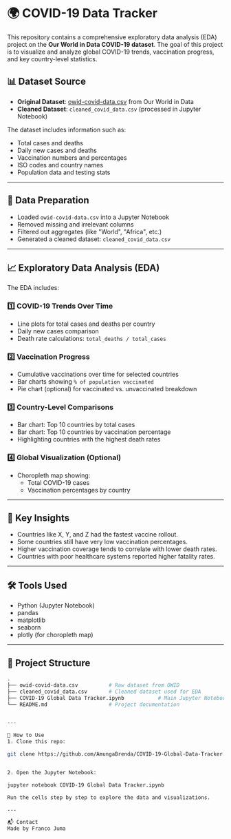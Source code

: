 # 🌍 COVID-19 Data Tracker

This repository contains a comprehensive exploratory data analysis (EDA) project on the **Our World in Data COVID-19 dataset**. The goal of this project is to visualize and analyze global COVID-19 trends, vaccination progress, and key country-level statistics.

## 📊 Dataset Source

- **Original Dataset**: [owid-covid-data.csv](https://ourworldindata.org/covid-dataset) from Our World in Data
- **Cleaned Dataset**: `cleaned_covid_data.csv` (processed in Jupyter Notebook)

The dataset includes information such as:
- Total cases and deaths
- Daily new cases and deaths
- Vaccination numbers and percentages
- ISO codes and country names
- Population data and testing stats

---

## 🧹 Data Preparation

- Loaded `owid-covid-data.csv` into a Jupyter Notebook
- Removed missing and irrelevant columns
- Filtered out aggregates (like "World", "Africa", etc.)
- Generated a cleaned dataset: `cleaned_covid_data.csv`

---

## 📈 Exploratory Data Analysis (EDA)

The EDA includes:

### 1️⃣ COVID-19 Trends Over Time
- Line plots for total cases and deaths per country
- Daily new cases comparison
- Death rate calculations: `total_deaths / total_cases`

### 2️⃣ Vaccination Progress
- Cumulative vaccinations over time for selected countries
- Bar charts showing `% of population vaccinated`
- Pie chart (optional) for vaccinated vs. unvaccinated breakdown

### 3️⃣ Country-Level Comparisons
- Bar chart: Top 10 countries by total cases
- Bar chart: Top 10 countries by vaccination percentage
- Highlighting countries with the highest death rates

### 4️⃣ Global Visualization (Optional)
- Choropleth map showing:
  - Total COVID-19 cases
  - Vaccination percentages by country

---

## 🧠 Key Insights

- Countries like X, Y, and Z had the fastest vaccine rollout.
- Some countries still have very low vaccination percentages.
- Higher vaccination coverage tends to correlate with lower death rates.
- Countries with poor healthcare systems reported higher fatality rates.

---

## 🛠️ Tools Used

- Python (Jupyter Notebook)
- pandas
- matplotlib
- seaborn
- plotly (for choropleth map)

---

## 📁 Project Structure

```bash
.
├── owid-covid-data.csv          # Raw dataset from OWID
├── cleaned_covid_data.csv       # Cleaned dataset used for EDA
├── COVID-19 Global Data Tracker.ipynb           # Main Jupyter Notebook with code & visualizations
└── README.md                    # Project documentation


---

📌 How to Use
1. Clone this repo:

git clone https://github.com/AmungaBrenda/COVID-19-Global-Data-Tracker.git


2. Open the Jupyter Notebook:

jupyter notebook COVID-19 Global Data Tracker.ipynb

Run the cells step by step to explore the data and visualizations.

---

📬 Contact
Made by Franco Juma
